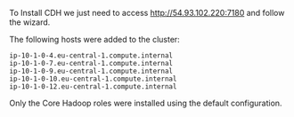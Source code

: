 To Install CDH we just need to access http://54.93.102.220:7180 and follow the wizard.

The following hosts were added to the cluster:
```
ip-10-1-0-4.eu-central-1.compute.internal
ip-10-1-0-7.eu-central-1.compute.internal
ip-10-1-0-9.eu-central-1.compute.internal
ip-10-1-0-10.eu-central-1.compute.internal
ip-10-1-0-12.eu-central-1.compute.internal
```

Only the Core Hadoop roles were installed using the default configuration.